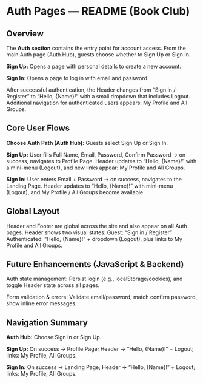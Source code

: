# Auth Pages — README (Book Club)

## Overview

The **Auth section** contains the entry point for account access.
From the main Auth page (Auth Hub), guests choose whether to Sign Up or Sign In.

**Sign Up:** Opens a page with personal details to create a new account.

**Sign In:** Opens a page to log in with email and password.

After successful authentication, the Header changes from “Sign in / Register” to “Hello, {Name}!” with a small dropdown that includes Logout.
Additional navigation for authenticated users appears: My Profile and All Groups.

## Core User Flows

**Choose Auth Path (Auth Hub):**
Guests select Sign Up or Sign In.

**Sign Up:**
User fills Full Name, Email, Password, Confirm Password → on success, navigates to Profile Page.
Header updates to “Hello, {Name}!” with a mini-menu (Logout), and new links appear:
My Profile and All Groups.

**Sign In:**
User enters Email + Password → on success, navigates to the Landing Page.
Header updates to “Hello, {Name}!” with mini-menu (Logout), and My Profile / All Groups become available.

## Global Layout

Header and Footer are global across the site and also appear on all Auth pages.
Header shows two visual states:
Guest: “Sign in / Register”
Authenticated: “Hello, {Name}!” + dropdown (Logout), plus links to My Profile and All Groups.

## Future Enhancements (JavaScript & Backend)

Auth state management: Persist login (e.g., localStorage/cookies), and toggle Header state across all pages.

Form validation & errors: Validate email/password, match confirm password, show inline error messages.

## Navigation Summary

**Auth Hub:** Choose Sign In or Sign Up.

**Sign Up:** On success → Profile Page; Header → “Hello, {Name}!” + Logout; links: My Profile, All Groups.

**Sign In:** On success → Landing Page; Header → “Hello, {Name}!” + Logout; links: My Profile, All Groups.
